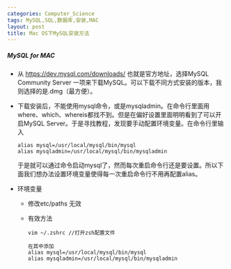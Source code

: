```yaml
---
categories: Computer_Science
tags: MySQL,SQL,数据库,安装,MAC
layout: post
title: Mac OS下MySQL安装方法
---
```


##### MySQL for MAC

- 从 https://dev.mysql.com/downloads/ 也就是官方地址，选择MySQL Community Server 一项来下载MySQL。可以下载不同方式安装的版本，我则选择的是.dmg（最方便）。

- 下载安装后，不能使用mysql命令，或是mysqladmin。在命令行里面用where、which、whereis都找不到。但是在偏好设置里面明明看到了可以开启MySQL Server。于是寻找教程，发现要手动配置环境变量。在命令行里输入

  ```shell 
  alias mysql=/usr/local/mysql/bin/mysql
  alias mysqladmin=/usr/local/mysql/bin/mysqladmin
  ```

  于是就可以通过命令启动mysql了，然而每次重启命令行还是要设置。所以下面我们想办法设置环境变量使得每一次重启命令行不用再配置alias。

- 环境变量

  - 修改etc/paths 无效

  - 有效方法

    ```shell
    vim ~/.zshrc //打开zsh配置文件

    在其中添加
    alias mysql=/usr/local/mysql/bin/mysql
    alias mysqladmin=/usr/local/mysql/bin/mysqladmin
    ```

    ​